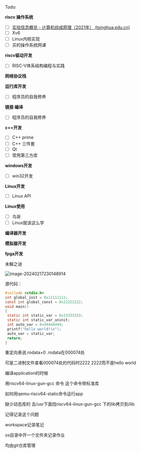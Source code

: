 Todo:

**riscv 操作系统**

- [ ] [实验信息概览 - 计算机组成原理（2021年） (tsinghua.edu.cn)](https://lab.cs.tsinghua.edu.cn/cod-lab-docs/labs/1-overview/)
- [ ] Xv6
- [ ] Linux内核实现
- [ ] 买的操作系统网课

**riscv驱动开发**

- [ ] RISC-V体系结构编程与实践

**网络协议栈**

**运行库开发**

- [ ] 程序员的自我修养

**链接 编译**

- [ ] 程序员的自我修养

**c++开发**

- [ ] C++ prime
- [ ] C++ 三件套
- [ ] Qt
- [ ] 常用第三方库

**windows开发**

- [ ] win32开发

**Linux开发**

- [ ] Linux API

**Linux使用**

- [ ] 鸟哥
- [ ] Linux就该这么学

**编译器开发**

**模拟器开发**

**fpga开发**



未解之谜 

![image-20240217230148914](.\images\image-20240217230148914.png)

源代码：

```c
#include <stdio.h>
int global_init = 0x11111111;
const int global_const = 0x22222222;
void main()
{
 static int static_var = 0x33333333;
 static int static_var_uninit;
 int auto_var = 0x44444444;
 printf("hello world!\n");
 auto_var = static_var;
 return;
}
```

重定向表说.rodata+0 .rodata在000074处

可是二进制文件查看000074处的代码时2222 2222而不是hello world



编译application的时候

用riscv64-linux-gun-gcc 命令 这个命令带标准库

如何用qemu-riscv64-static命令运行app

缺少动态库的 去/usr下面找riscv64-linux-gun-gcc 下的lib拷贝到/lib

记得记录这个问题





workspace记录笔记

os目录中开一个文件夹记录作业

均由git仓库管理

